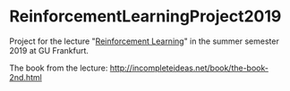 # ReinforcementLearningProject2019
Project for the lecture "[Reinforcement Learning](https://www.fias.science/en/neuroscience/research-groups/jochen-triesch/teaching/)" in the summer semester 2019 at GU Frankfurt.

The book from the lecture:
http://incompleteideas.net/book/the-book-2nd.html
